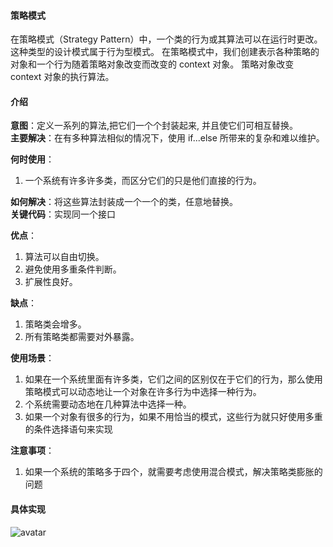 #### 策略模式
在策略模式（Strategy Pattern）中，一个类的行为或其算法可以在运行时更改。这种类型的设计模式属于行为型模式。
在策略模式中，我们创建表示各种策略的对象和一个行为随着策略对象改变而改变的 context 对象。
策略对象改变 context 对象的执行算法。

#### 介绍
**意图**：定义一系列的算法,把它们一个个封装起来, 并且使它们可相互替换。    
**主要解决**：在有多种算法相似的情况下，使用 if...else 所带来的复杂和难以维护。   

**何时使用**：
1. 一个系统有许多许多类，而区分它们的只是他们直接的行为。 

**如何解决**：将这些算法封装成一个一个的类，任意地替换。  
**关键代码**：实现同一个接口
 
**优点**：
1. 算法可以自由切换。
2. 避免使用多重条件判断。
3. 扩展性良好。
     
**缺点**：
1. 策略类会增多。
2. 所有策略类都需要对外暴露。

**使用场景**： 
1. 如果在一个系统里面有许多类，它们之间的区别仅在于它们的行为，那么使用策略模式可以动态地让一个对象在许多行为中选择一种行为。
2. 个系统需要动态地在几种算法中选择一种。
3. 如果一个对象有很多的行为，如果不用恰当的模式，这些行为就只好使用多重的条件选择语句来实现

**注意事项**：
1. 如果一个系统的策略多于四个，就需要考虑使用混合模式，解决策略类膨胀的问题

#### 具体实现
![avatar](https://www.runoob.com/wp-content/uploads/2014/08/strategy_pattern_uml_diagram.jpg)
